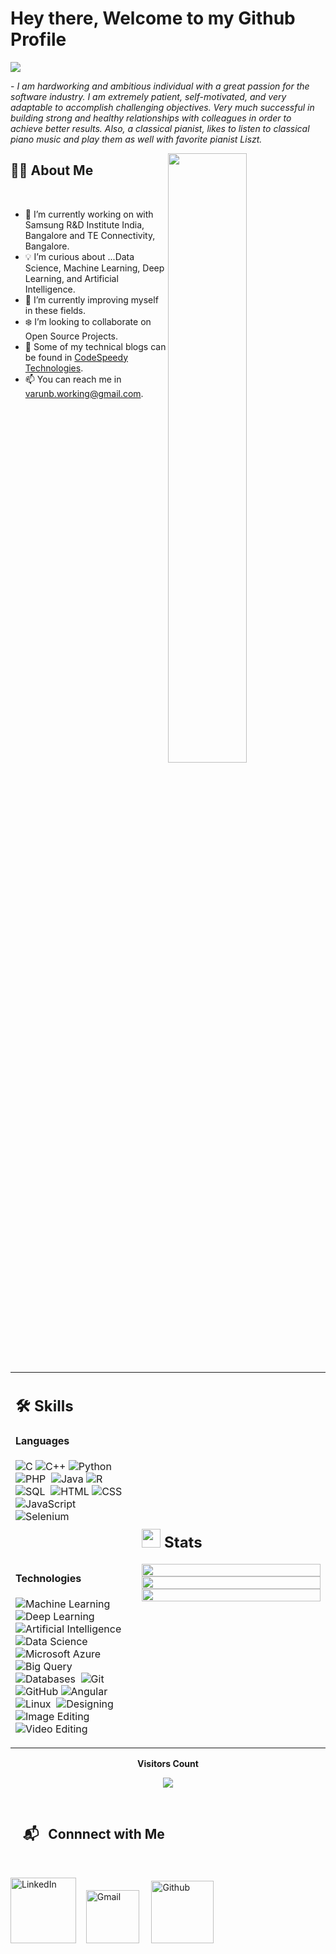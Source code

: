 # Hey there, Welcome to my Github Profile

<img src="https://readme-typing-svg.herokuapp.com?font=Architects+Daughter&color=22EBF7&size=25&center=false&lines=Hi+!+its+Varun+Bhattacharya;I+am+a+Machine+Learning+Engineer+.+.+.;a+Data+Science+Enthusiast+.+.+.;a+Tech+Blogger.+.+.;and+an+aspiring+Software+Engineer+.+.+.+.+."/>
 
 <p>- <i>I am hardworking and ambitious individual with a great passion for the software industry. I am extremely patient, self-motivated, and very adaptable to accomplish challenging objectives. Very much successful in building strong and healthy relationships with colleagues in order to achieve better results. Also, a classical pianist, likes to listen to classical piano music and play them as well with favorite pianist Liszt.</i></p>


<img src="https://user-images.githubusercontent.com/89788120/167628634-549d2bdd-609e-4275-85af-1e1974da64ca.gif" width="50%" align="right" />

## 🙋‍♂️ About Me

</br>

- 🔧 I’m currently working on with Samsung R&D Institute India, Bangalore and TE Connectivity, Bangalore.
- 💡 I’m curious about ...Data Science, Machine Learning, Deep Learning, and Artificial Intelligence.
- 📖 I’m currently improving myself in these fields.
- ❄️ I’m looking to collaborate on Open Source Projects.
- 📝 Some of my technical blogs can be found in [CodeSpeedy Technologies](https://www.codespeedy.com/author/varunbhattacharya/).
- 📫 You can reach me in varunb.working@gmail.com.

</br>


<table width="100%" >

<tr>
<td width="40%">
     
## 🛠️ Skills

#### Languages

![C](https://img.shields.io/badge/-C-05122A?style=flat&logo=C%2B%2B&logoColor=00599C) ![C++](https://img.shields.io/badge/-C++-05122A?style=flat&logo=C%2B%2B&logoColor=00599C) ![Python](https://img.shields.io/badge/-Python-05122A?style=flat&logo=python) ![PHP](https://img.shields.io/badge/-PHP-05122A?style=flat&logo=php)&nbsp;
![Java](https://img.shields.io/badge/-Java-05122A?style=flat&logo=java&logoColor=007396) ![R](https://img.shields.io/badge/R-276DC3?style=flat&logo=r&logoColor=blue&color=0B2C4A) ![SQL](https://img.shields.io/badge/MySQL-00000F?style=flat&logo=mysql&logoColor=white)&nbsp;
![HTML](https://img.shields.io/badge/HTML5-E34F26?style=flat&logo=html5&logoColor=white) ![CSS](https://img.shields.io/badge/CSS3-1572B6?style=flat&logo=css3&logoColor=white) ![JavaScript](https://img.shields.io/badge/JavaScript-F7DF1E?style=flat&logo=javascript&logoColor=black) ![Selenium](https://img.shields.io/badge/Selenium-43B02A?style=flat&logo=selenium&logoColor=white)&nbsp;

<br><br>

#### Technologies

![Machine Learning](https://img.shields.io/badge/Machine%20Learning-05122A?style=flat&logo=Machine%20Learning&logoColor=white) ![Deep Learning](https://img.shields.io/badge/Deep%20Learning-05122A?style=flat&logo=Deep%20Learning&logoColor=white) ![Artificial Intelligence](https://img.shields.io/badge/Artificial%20Intelligence-05122A?style=flat&logo=Artificial%20Intelligence&logoColor=white)&nbsp;
![Data Science](https://img.shields.io/badge/Data%20Science-05122A?style=flat&logo=Data%20Science&logoColor=white) ![Microsoft Azure](https://img.shields.io/badge/Microsoft%20Azure-05122A?style=flat&logo=Microsoft%20Azure&logoColor=white) ![Big Query](https://img.shields.io/badge/Big%20Query-05122A?style=flat&logo=Big%20Query&logoColor=white) ![Databases](https://img.shields.io/badge/Databases-05122A?style=flat&logo=Databases&logoColor=white)&nbsp;
![Git](https://img.shields.io/badge/Git-F05032?style=flat&logo=git&logoColor=white) ![GitHub](https://img.shields.io/badge/GitHub-100000?style=flat&logo=github&logoColor=white) ![Angular](https://img.shields.io/badge/Angular-DD0031?style=flat&logo=angular&logoColor=white) ![Linux](https://img.shields.io/badge/Linux-FCC624?style=flat&logo=linux&logoColor=black)&nbsp;
![Designing](https://img.shields.io/badge/Designing-05122A?style=flat&logo=Designing&logoColor=white) ![Image Editing](https://img.shields.io/badge/Image%20Editing-05122A?style=flat&logo=Image%20Editing&logoColor=white) ![Video Editing](https://img.shields.io/badge/Video%20Editing-05122A?style=flat&logo=Video%20Editing&logoColor=white)&nbsp;
     
</td>
    <td>
  
## <img src="https://media4.giphy.com/media/MIGbtLZoVjbl0bYbAd/giphy.gif?cid=ecf05e472t2h0i8d7dcjaoau9iqtchhr899hxmpxzzgc7lyw&rid=giphy.gif" width="30"> Stats


<p align="center">
  <img width="100%" src="https://github-readme-stats.vercel.app/api?username=VarunBhattacharya&theme=algolia&show_icons=true" />
 </br>
  <img width="100%" src="https://github-readme-streak-stats.herokuapp.com/?user=VarunBhattacharya&theme=algolia"/>
 </br>
  <img width="100%" src="https://github-readme-stats.vercel.app/api/top-langs/?username=VarunBhattacharya&theme=algolia&layout=compact" />
</p>
     
  </td>
 </tr>
</table>








<div align="center">
 <b style = {font-weight: 600}>Visitors Count</b>

<p align="center"><img align="center" src="https://profile-counter.glitch.me/{VarunBhattacharya}/count.svg" /></p> 
<br>
</div>
 

 


## &nbsp; &nbsp; 📬 &nbsp; Connnect with Me

<br/>

<a href="https://www.linkedin.com/in/varunbhattacharya/"><img width="105px" alt="LinkedIn" src="https://img.shields.io/badge/LinkedIn%20-%230077B5.svg?&style=flat&logo=linkedin&logoColor=white"/></a> &nbsp;&nbsp;
<a href="mailto:varunb.working@gmail.com"><img width="85px" alt="Gmail" src="https://img.shields.io/badge/Gmail-D14836?style=flat&logo=gmail&logoColor=white" /></a> &nbsp; &nbsp; 
<a href = "https://github.com/VarunBhattacharya"><img width="100px" alt = "Github" src = "https://img.shields.io/badge/Github-7289DA?style=flat&logo=github&logoColor=white"/></a>

</br>
</br>

